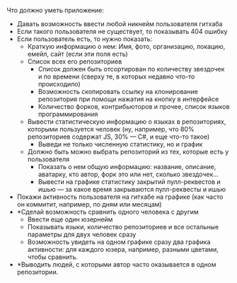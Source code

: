 Что должно уметь приложение:
  * Давать возможность ввести любой никнейм пользователя гитхаба
  * Если такого пользователя не существует, то показывать 404 ошибку
  * Если пользователь есть, то нужно показать:
    * Краткую информацию о нем: Имя, фото, организацию, локацию, емейл, сайт (если эти поля есть)
    * Список всех его репозиториев
       * Список должен быть отсортирован по количеству звездочек и по времени (сверху те, в которых недавно что-то происходило)
       * Возможность скопировать ссылку на клонирование репозитория при помощи нажатия на кнопку в интерфейсе
       * Количество форков, контрибьюторов и прочее, список языков программирования
    * Вывести статистическую информацию о языках в репозиториях, которыми пользуется человек (ну, например, что 80% репозиториев содержат JS, 30% — C#, и еще что-то такое)
       * Выведи не только численную статистику, но и график
    * Должно быть можно выбрать репозиторий из тех, которые есть у пользователя
       * Показать о нем общую информацию: название, описание, аватарку, кто автор, форк это или нет, сколько звездочек…
       * Вывести на графике статистику закрытий пулл-реквестов и ишью — за какое время закрываются пулл-реквесты и ишью
  * Покажи активность пользователя на гитхабе на графике (как часто он коммитит, например, по дням или месяцам)
* \*Сделай возможность сравнить одного человека с другим
  * Ввести еще один юзернейм
  * Показывать языки, количество репозиториев и все остальные параметры для двух человек сразу
  * Возможность увидеть на одном графике сразу два графика активности: для каждого юзера, например, разными цветами, чтобы сравнить. 
* \*Выводить людей, с которыми автор часто оказывается в одном репозитории.
